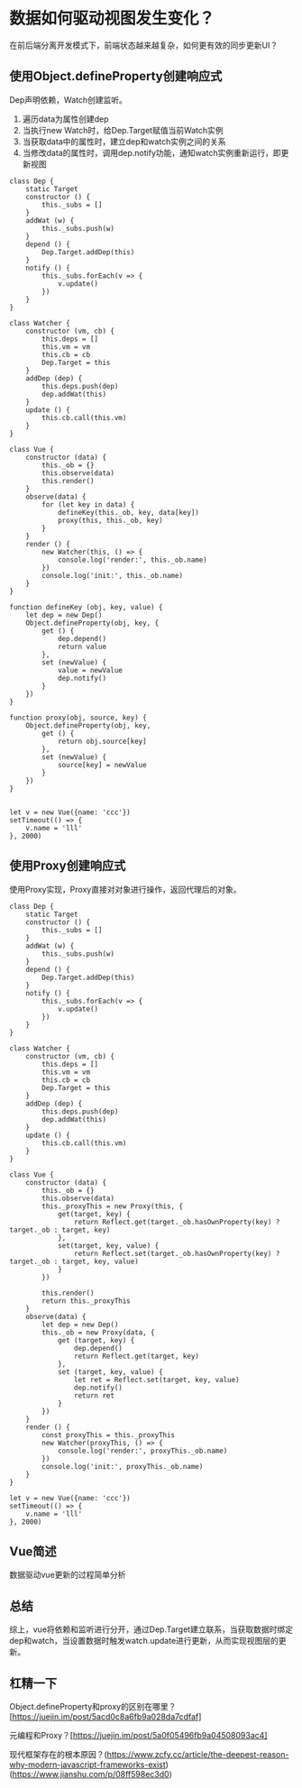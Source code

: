 # 数据如何驱动视图发生变化？

在前后端分离开发模式下，前端状态越来越复杂，如何更有效的同步更新UI？

## 使用Object.defineProperty创建响应式

Dep声明依赖，Watch创建监听。

1. 遍历data为属性创建dep
2. 当执行new Watch时，给Dep.Target赋值当前Watch实例
3. 当获取data中的属性时，建立dep和watch实例之间的关系
4. 当修改data的属性时，调用dep.notify功能，通知watch实例重新运行，即更新视图

```
class Dep {
    static Target
    constructor () {
        this._subs = []
    }
    addWat (w) {
        this._subs.push(w)
    }
    depend () {
        Dep.Target.addDep(this)
    }
    notify () {
        this._subs.forEach(v => {
            v.update()
        })
    }
}

class Watcher {
    constructor (vm, cb) {
        this.deps = []
        this.vm = vm
        this.cb = cb
        Dep.Target = this
    }
    addDep (dep) {
        this.deps.push(dep)
        dep.addWat(this)
    }
    update () {
        this.cb.call(this.vm)
    }
}

class Vue {
    constructor (data) {
        this._ob = {}
        this.observe(data)
        this.render()
    }
    observe(data) {
        for (let key in data) {
            defineKey(this._ob, key, data[key])
            proxy(this, this._ob, key)
        }
    }
    render () {
        new Watcher(this, () => {
            console.log('render:', this._ob.name)
        })
        console.log('init:', this._ob.name)
    }
}

function defineKey (obj, key, value) {
    let dep = new Dep()
    Object.defineProperty(obj, key, {
        get () {
            dep.depend()
            return value
        },
        set (newValue) {
            value = newValue
            dep.notify()
        }
    })
}

function proxy(obj, source, key) {
    Object.defineProperty(obj, key, 
        get () {
            return obj.source[key]
        },
        set (newValue) {
            source[key] = newValue
        }
    })
}


let v = new Vue({name: 'ccc'})
setTimeout(() => {
    v.name = 'lll'
}, 2000)

```

## 使用Proxy创建响应式

使用Proxy实现，Proxy直接对对象进行操作，返回代理后的对象。

```
class Dep {
    static Target
    constructor () {
        this._subs = []
    }
    addWat (w) {
        this._subs.push(w)
    }
    depend () {
        Dep.Target.addDep(this)
    }
    notify () {
        this._subs.forEach(v => {
            v.update()
        })
    }
}

class Watcher {
    constructor (vm, cb) {
        this.deps = []
        this.vm = vm
        this.cb = cb
        Dep.Target = this
    }
    addDep (dep) {
        this.deps.push(dep)
        dep.addWat(this)
    }
    update () {
        this.cb.call(this.vm)
    }
}

class Vue {
    constructor (data) {
        this._ob = {}
        this.observe(data)
        this._proxyThis = new Proxy(this, {
            get(target, key) {
                return Reflect.get(target._ob.hasOwnProperty(key) ? target._ob : target, key)
            },
            set(target, key, value) {
                return Reflect.set(target._ob.hasOwnProperty(key) ? target._ob : target, key, value)
            }
        })

        this.render()
        return this._proxyThis
    }
    observe(data) {
        let dep = new Dep()
        this._ob = new Proxy(data, {
            get (target, key) {
                dep.depend()
                return Reflect.get(target, key)
            },
            set (target, key, value) {
                let ret = Reflect.set(target, key, value)
                dep.notify()
                return ret
            }
        })
    }
    render () {
        const proxyThis = this._proxyThis
        new Watcher(proxyThis, () => {
            console.log('render:', proxyThis._ob.name)
        })
        console.log('init:', proxyThis._ob.name)
    }
}

let v = new Vue({name: 'ccc'})
setTimeout(() => {
    v.name = 'lll'
}, 2000)

```

## Vue简述

数据驱动vue更新的过程简单分析

## 总结

综上，vue将依赖和监听进行分开，通过Dep.Target建立联系，当获取数据时绑定dep和watch，当设置数据时触发watch.update进行更新，从而实现视图层的更新。

## 杠精一下

Object.defineProperty和proxy的区别在哪里？[https://juejin.im/post/5acd0c8a6fb9a028da7cdfaf]

元编程和Proxy？[https://juejin.im/post/5a0f05496fb9a04508093ac4]

现代框架存在的根本原因？(https://www.zcfy.cc/article/the-deepest-reason-why-modern-javascript-frameworks-exist)(https://www.jianshu.com/p/08ff598ec3d0)